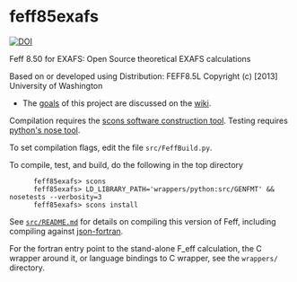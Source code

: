 feff85exafs
===========

[![DOI](https://zenodo.org/badge/doi/10.5281/zenodo.20629.svg)](http://dx.doi.org/10.5281/zenodo.20629)


Feff 8.50 for EXAFS: Open Source theoretical EXAFS calculations

Based on or developed using Distribution: FEFF8.5L
Copyright (c) [2013] University of Washington

* The
  [goals](https://github.com/xraypy/feff85exafs/wiki/Goals-of-the-feff85exafs-project)
  of this project are discussed on the
  [wiki](https://github.com/xraypy/feff85exafs/wiki).

Compilation requires the [scons software construction tool](http://www.scons.org/).
Testing requires [python's nose tool](https://nose.readthedocs.org/en/latest/).

To set compilation flags, edit the file `src/FeffBuild.py`.

To compile, test, and build, do the following in the top directory

```
	  feff85exafs> scons
	  feff85exafs> LD_LIBRARY_PATH='wrappers/python:src/GENFMT' && nosetests --verbosity=3
	  feff85exafs> scons install
```

See [`src/README.md`](src/README.md) for details on compiling this
version of Feff, including compiling against
[json-fortran](https://github.com/jacobwilliams/json-fortran).

For the fortran entry point to the stand-alone F_eff calculation, the
C wrapper around it, or language bindings to C wrapper, see the
`wrappers/` directory.
